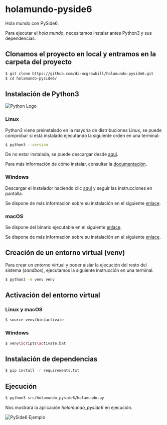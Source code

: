 # holamundo-pyside6

Hola mundo con PySide6.

Para ejecutar el *hola mundo*, necesitamos instalar antes Python3 y sus dependencias.

## Clonamos el proyecto en local y entramos en la carpeta del proyecto

```bash
$ git clone https://github.com/di-mcgrawhill/holamundo-pyside6.git
$ cd holamundo-pyside6/
```

## Instalación de Python3

![Python Logo](https://upload.wikimedia.org/wikipedia/commons/c/c3/Python-logo-notext.svg)

### Linux
Python3 viene preinstalado en la mayoría de distribuciones Linux, se puede comprobar si está instalado ejecutando la siguiente orden en una terminal:

```bash
$ python3 --version
```

De no estar instalada, se puede descargar desde [aquí](https://www.python.org/downloads/).

Para más información de cómo instalar, consultar la [documentación](https://docs.python.org/3/).

### Windows
Descargar el instalador haciendo clic [aquí](https://www.python.org/downloads/windows/) y seguir las instrucciones en pantalla.

Se dispone de más información sobre su instalación en el siguiente [enlace](https://docs.python.org/3/using/windows.html).

### macOS
Se dispone del binario ejecutable en el siguiente [enlace](https://www.python.org/downloads/mac-osx/).

Se dispone de más información sobre su instalación en el siguiente [enlace](https://docs.python.org/3/using/mac.html).

## Creación de un entorno virtual (venv)

Para crear un entorno virtual y poder aislar la ejecución del resto del sistema (*sandbox*), ejecutamos la siguiente instrucción en una terminal.

```bash
$ python3 -m venv venv
```

## Activación del entorno virtual

### Linux y macOS
```bash
$ source venv/bin/activate
```

### Windows
```bash
$ venv\Scripts\activate.bat
```

## Instalación de dependencias
```bash
$ pip install -r requirements.txt
```

## Ejecución
```bash
$ python3 src/holamundo_pyside6/holamundo.py
```

Nos mostrará la aplicación *holamundo_pyside6* en ejecución.

![PySide6 Ejemplo](https://upload.wikimedia.org/wikipedia/commons/8/8a/PySide_logo.png)
